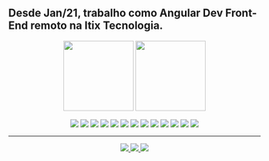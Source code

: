 ## Desde Jan/21, trabalho como Angular Dev Front-End remoto na Itix Tecnologia.

<p align="center">
  <img height="140em"
  src="https://github-readme-stats.vercel.app/api?username=ricardorocker&hide=issues,contribs&show_icons=true&theme=radical" />
  <img height="140em"
      src="https://github-readme-stats.vercel.app/api/top-langs/?username=ricardorocker&hide=html,css,java,shaderlab,kotlin,hlsl&theme=radical">
</p>

<p align="center">
        <img src="https://img.shields.io/badge/-Vue%203-black?style=flat-square&logo=vuedotjs" />
        <img src="https://img.shields.io/badge/-React-black?style=flat-square&logo=react" />
        <img src="https://img.shields.io/badge/-Angular-black?style=flat-square&logo=angular&logoColor=red">
        <img src="https://img.shields.io/badge/-HTML5-black?style=flat-square&logo=html5" />
        <img src="https://img.shields.io/badge/-CSS3-black?style=flat-square&logo=css3&logoColor=blue" />
        <img src="https://img.shields.io/badge/-Bootstrap-black?style=flat-square&logo=bootstrap" />
        <img src="https://img.shields.io/badge/-JavaScript-black?style=flat-square&logo=javascript" />
        <img src="https://img.shields.io/badge/-TypeScript-black?style=flat-square&logo=TypeScript">
        <img src="https://img.shields.io/badge/-Git-black?style=flat-square&logo=git" />
        <img src="https://img.shields.io/badge/-GitHub-black?style=flat-square&logo=github" />
        <img src="https://img.shields.io/badge/-Docker-black?style=flat-square&logo=docker">
        <img src="https://img.shields.io/badge/-PostgreSQL-black?style=flat-square&logo=postgresql">
        <img src="https://img.shields.io/badge/-AzureDevops-black?style=flat-square&logo=azuredevops&logoColor=blue">
</p>

<hr>

<p align="center">
        <a href="https://www.linkedin.com/in/ricardo-s-rocker/">
            <img
                src="https://img.shields.io/badge/-ricardoRocker-blue?style=flat-square&logo=Linkedin&logoColor=white&link=https://www.linkedin.com/in/ricardo-s-rocker/" />
        </a>
        <a href="mailto: ricardo.santos.rocker@gmail.com.br">
            <img
                src="https://img.shields.io/badge/-ricardoRocker-c14438?style=flat-square&logo=Gmail&logoColor=white&link=mailto:ricardo.santos.rocker@gmail.com" />
        </a>
        <a href="https://ricardorocker.com.br">
            <img
                src="https://img.shields.io/badge/-ricardorocker.com.br-blue?style=flat-square&link=https://ricardorocker.com.br" />
        </a>
</p>

<!-- ![Snake animation](https://github.com/ricardorocker/ricardorocker/blob/output/github-contribution-grid-snake.svg)  -->
